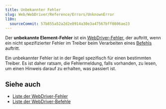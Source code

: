 ```yaml
---
title: Unbekannter Fehler
slug: Web/WebDriver/Reference/Errors/UnknownError
l10n:
  sourceCommit: 57b855a52a2d2e8914a30e3a47567bff0806ae23
---
```


Der **unbekannte Element-Fehler** ist ein [WebDriver-Fehler](/de/docs/Web/WebDriver/Reference/Errors), der auftritt, wenn ein nicht spezifizierter Fehler im Treiber beim Verarbeiten eines [Befehls](/de/docs/Web/WebDriver/Reference/Commands) auftritt.

Ein unbekannter Fehler ist in der Regel spezifisch für einen bestimmten Treiber. Es ist daher ratsam, die Fehlermeldung, falls vorhanden, zu lesen, um einen Hinweis darauf zu erhalten, was passiert ist.

## Siehe auch

- [Liste der WebDriver-Fehler](/de/docs/Web/WebDriver/Reference/Errors)
- [Liste der WebDriver-Befehle](/de/docs/Web/WebDriver/Reference/Commands)
